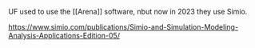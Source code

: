 UF used to use the [[Arena]] software, nbut now in 2023 they use Simio.

https://www.simio.com/publications/Simio-and-Simulation-Modeling-Analysis-Applications-Edition-05/

